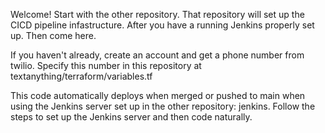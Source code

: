 Welcome! Start with the other repository. That repository will set up the CICD pipeline infastructure. After you have a running Jenkins properly set up. Then come here.

If you haven't already, create an account and get a phone number from twilio. Specify this number in  this repository at textanything/terraform/variables.tf

This code automatically deploys when merged or pushed to main when using the Jenkins server set up in the other repository: jenkins. Follow the steps to set up the Jenkins server and then code naturally.
